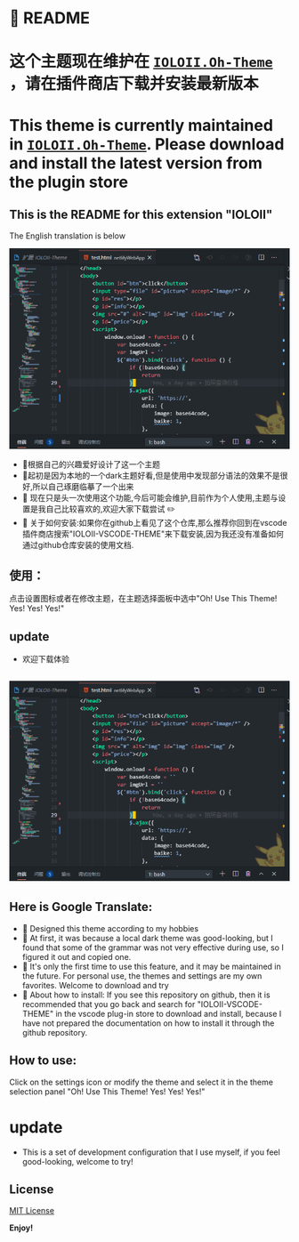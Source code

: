 # :rocket: README

# 这个主题现在维护在 [`IOLOII.Oh-Theme`](https://marketplace.visualstudio.com/items?itemName=IOLOII.Oh-Theme) ，请在插件商店下载并安装最新版本

# This theme is currently maintained in [`IOLOII.Oh-Theme`](https://marketplace.visualstudio.com/items?itemName=IOLOII.Oh-Theme). Please download and install the latest version from the plugin store

<!-- [`IOLOII.Oh-Theme`](https://marketplace.visualstudio.com/items?itemName=IOLOII.Oh-Theme) -->


## This is the README for this extension "IOLOII"
The English translation is below

![Screenshot](https://raw.githubusercontent.com/IOLOII/IOLOII-vscode-theme/master/screenshot.png)

* :balloon: ​根据自己的兴趣爱好设计了这一个主题
* :balloon: ​起初是因为本地的一个dark主题好看,但是使用中发现部分语法的效果不是很好,所以自己琢磨临摹了一个出来
* :balloon: 现在只是头一次使用这个功能,今后可能会维护,目前作为个人使用,主题与设置是我自己比较喜欢的,欢迎大家下载尝试 :pencil2:
* :balloon: 关于如何安装:如果你在github上看见了这个仓库,那么推荐你回到在vscode插件商店搜索"IOLOII-VSCODE-THEME"来下载安装,因为我还没有准备如何通过github仓库安装的使用文档.

## 使用：
点击设置图标或者在修改主题，在主题选择面板中选中"Oh! Use This Theme! Yes! Yes! Yes!"

## update

* 欢迎下载体验

![Screenshot](https://raw.githubusercontent.com/IOLOII/IOLOII-vscode-theme/master/screenshot.png)
---
## Here is Google Translate:

* :lemon: ​Designed this theme according to my hobbies
* :lemon: ​At first, it was because a local dark theme was good-looking, but I found that some of the grammar was not very effective during use, so I figured it out and copied one.
* :lemon: ​It's only the first time to use this feature, and it may be maintained in the future. For personal use, the themes and settings are my own favorites. Welcome to download and try
* :lemon: ​About how to install: If you see this repository on github, then it is recommended that you go back and search for "IOLOII-VSCODE-THEME" in the vscode plug-in store to download and install, because I have not prepared the documentation on how to install it through the github repository.

## How to use:
Click on the settings icon or modify the theme and select it in the theme selection panel "Oh! Use This Theme! Yes! Yes! Yes!"

# update

* This is a set of development configuration that I use myself, if you feel good-looking, welcome to try!

## License

[MIT License](https://github.com/IOLOII/IOLOII-vscode-theme/blob/master/LICENSE)


**Enjoy!**
